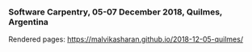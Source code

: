 ### Software Carpentry, 05-07 December 2018, Quilmes, Argentina

Rendered pages: https://malvikasharan.github.io/2018-12-05-quilmes/
